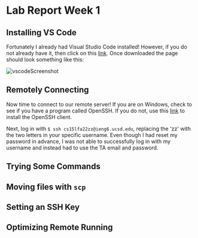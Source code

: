# **Lab Report Week 1**

## Installing VS Code

Fortunately I already had Visual Studio Code installed! However, if you do not already have it, then click on this [link](https://code.visualstudio.com/download). Once downloaded the page should look something like this: 

![vscodeScreenshot](https://user-images.githubusercontent.com/68180000/193378761-ea4ee918-e2ac-464c-9753-dfc4d266e3f5.jpg)


## Remotely Connecting
Now time to connect to our remote server! If you are on Windows, check to see if you have a program called OpenSSH. If you do not, use this [link](https://docs.microsoft.com/en-us/windows-server/administration/openssh/openssh_install_firstuse) to install the OpenSSH client. 

Next, log in with `$ ssh cs15lfa22zz@ieng6.ucsd.edu`, replacing the 'zz' with the two letters in your specific username. Even though I had reset my password in advance, I was not able to successfully log in with my username and instead had to use the TA email and password. 

## Trying Some Commands 

## Moving files with `scp`

## Setting an SSH Key

## Optimizing Remote Running
